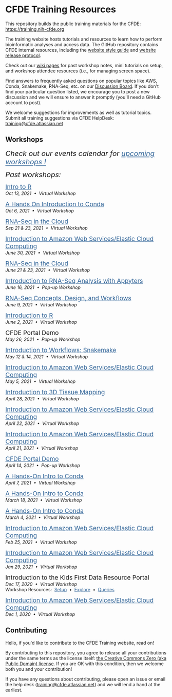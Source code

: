 # CFDE Training Resources

This repository builds the public training materials for the CFDE: https://training.nih-cfde.org

The training website hosts tutorials and resources to learn how to perform bioinformatic analyses and access data. The GitHub repository contains CFDE internal resources, including the [website style guide](./docs/Website-Style-Guide/0index.md) and [website release protocol](./docs/TrainingRepoReleasePlan/TrainingRepo-Release-Plan.md).

Check out our [wiki pages](https://github.com/nih-cfde/training-and-engagement/wiki) for past workshop notes, mini tutorials on setup, and workshop attendee resources (i.e., for managing screen space).

Find answers to frequently asked questions on popular topics like AWS, Conda, Snakemake, RNA-Seq, etc. on our [Discussion Board](https://github.com/nih-cfde/training-and-engagement/discussions). If you don't find your particular question listed, we encourage you to post a new discussion and we will ensure to answer it promptly (you'll need a GitHub account to post).

We welcome suggestions for improvements as well as tutorial topics. Submit all training suggestions via CFDE HelpDesk: training@cfde.atlassian.net

## Workshops

<div>
 <p><div style="font-size:22px; font-style: italic">Check out our events calendar for <a href="https://www.nih-cfde.org/events/" target="_blank" rel="noopener" style="color:#336699;">upcoming workshops !</a></div></p>
</div>
<div>
 <p><div style="font-size:22px; font-style: italic">Past workshops:</a></div></p>
</div>
<div>
 <p><div style="font-size:19px"><a href="https://github.com/nih-cfde/training-and-engagement/wiki/Introduction-to-R:-October-13,-2021" target="_blank" rel="noopener" style="color:#336699;">Intro to R</a></div><i>Oct 13,&nbsp;2021 &nbsp;&bull;&nbsp; Virtual Workshop</i><br/></p>
</div>
<div>
 <p><div style="font-size:19px"><a href="https://github.com/nih-cfde/training-and-engagement/wiki/Introduction-to-R:-October-13,-2021" target="_blank" rel="noopener" style="color:#336699;">A Hands On Introduction to Conda</a></div><i>Oct 6,&nbsp;2021 &nbsp;&bull;&nbsp; Virtual Workshop</i><br/></p>
</div>
<div>
 <p><div style="font-size:19px"><a href="https://github.com/nih-cfde/training-and-engagement/wiki/RNA-Seq-in-the-cloud:-June-21-&-23,-2021" target="_blank" rel="noopener" style="color:#336699;">RNA-Seq in the Cloud</a></div><i>Sep 21 & 23,&nbsp;2021 &nbsp;&bull;&nbsp; Virtual Workshop</i><br/></p>
</div>
<div>
 <p><div style="font-size:19px"><a href="https://github.com/nih-cfde/training-and-engagement/wiki/A-Hands-On-Introduction-to-AWS:-June-30,-2021" target="_blank" rel="noopener" style="color:#336699;">Introduction to Amazon Web Services/Elastic Cloud Computing</a></div><i>June 30,&nbsp;2021 &nbsp;&bull;&nbsp; Virtual Workshop</i><br/></p>
</div>
<div>
 <p><div style="font-size:19px"><a href="https://github.com/nih-cfde/training-and-engagement/wiki/RNA-Seq-in-the-cloud:-June-21-&-23,-2021" target="_blank" rel="noopener" style="color:#336699;">RNA-Seq in the Cloud</a></div><i>June 21 & 23,&nbsp;2021 &nbsp;&bull;&nbsp; Virtual Workshop</i><br/></p>
</div>
<div>
 <p><div style="font-size:19px"><a href="https://us06web.zoom.us/rec/share/wYs0AGJ8cQHZ_UhaE1JJ4q4JmM8K7-F_S95t1OxLPwyuezTTlGjVtGz4ruqwGMp1.0ZBYwGZFeeVAoncw?startTime=1623862864000" target="_blank" rel="noopener" style="color:#336699;">Introduction to RNA-Seq Analysis with Appyters</a></div><i>June 16,&nbsp;2021 &nbsp;&bull;&nbsp; Pop-up Workshop</i><br/></p>
</div>
<div>
 <p><div style="font-size:19px"><a href="https://osf.io/kj5av/" target="_blank" rel="noopener" style="color:#336699;">RNA-Seq Concepts, Design, and Workflows</a></div><i>June 9,&nbsp;2021 &nbsp;&bull;&nbsp; Virtual Workshop</i><br/></p>
</div>
<div>
 <p><div style="font-size:19px"><a href="https://github.com/nih-cfde/training-and-engagement/wiki/Introduction-to-R:-June-2,-2021" target="_blank" rel="noopener" style="color:#336699;">Introduction to R</a></div><i>June 2,&nbsp;2021 &nbsp;&bull;&nbsp; Virtual Workshop</i><br/></p>
</div>
<div>
 <p><div style="font-size:19px">CFDE Portal Demo</div><i>May 26,&nbsp;2021 &nbsp;&bull;&nbsp; Pop-up Workshop</i><br/></p>
</div>
<div>
 <p><div style="font-size:19px"><a href="https://github.com/nih-cfde/training-and-engagement/wiki/Introduction-to-Workflows:-Snakemake-Part-I-&-II-May-12-&-14th,-2021" target="_blank" rel="noopener" style="color:#336699;">Introduction to Workflows: Snakemake</a></div><i>May 12 & 14,&nbsp;2021 &nbsp;&bull;&nbsp; Virtual Workshop</i><br/></p>
</div>
<div>
 <p><div style="font-size:19px"><a href="https://github.com/nih-cfde/training-and-engagement/wiki/A-Hands-On-Introduction-to-AWS:-May-05,-2021" target="_blank" rel="noopener" style="color:#336699;">Introduction to Amazon Web Services/Elastic Cloud Computing</a></div><i>May 5,&nbsp;2021 &nbsp;&bull;&nbsp; Virtual Workshop</i><br/></p>
</div>
<div>
 <p><div style="font-size:19px"><a href="https://github.com/nih-cfde/training-and-engagement/wiki/Introduction-to-3D-Tissue-Mapping:-April-28,-2021" target="_blank" rel="noopener" style="color:#336699;">Introduction to 3D Tissue Mapping</a></div><i>April 28,&nbsp;2021 &nbsp;&bull;&nbsp; Virtual Workshop</i><br/></p>
</div>
<div>
 <p><div style="font-size:19px"><a href="https://github.com/nih-cfde/training-and-engagement/wiki/A-Hands-On-Introduction-to-AWS:-April-22,-2021" target="_blank" rel="noopener" style="color:#336699;">Introduction to Amazon Web Services/Elastic Cloud Computing</a></div><i>April 22,&nbsp;2021 &nbsp;&bull;&nbsp; Virtual Workshop</i><br/></p>
</div>
<div>
 <p><div style="font-size:19px"><a href="https://github.com/nih-cfde/training-and-engagement/wiki/A-Hands-On-Introduction-to-AWS:-April-21,-2021" target="_blank" rel="noopener" style="color:#336699;">Introduction to Amazon Web Services/Elastic Cloud Computing</a></div><i>April 21,&nbsp;2021 &nbsp;&bull;&nbsp; Virtual Workshop</i><br/></p>
</div>
<div>
  <p><div style="font-size:19px"><a href="http://bit.ly/3abyDy0" target="_blank" rel="noopener" style="color:#336699;">CFDE Portal Demo</a></div><i>April 14,&nbsp;2021 &nbsp;&bull;&nbsp; Pop-up Workshop</i><br/></p>
</div>
<div>
 <p><div style="font-size:19px"><a href="https://github.com/nih-cfde/training-and-engagement/wiki/A-Hands-On-Introduction-to-Conda:-April-7,-2021" target="_blank" rel="noopener" style="color:#336699;">A Hands-On Intro to Conda</a></div><i>April 7,&nbsp;2021 &nbsp;&bull;&nbsp; Virtual Workshop</i><br/></p>
</div>
<div>
 <p><div style="font-size:19px"><a href="https://github.com/nih-cfde/training-and-engagement/wiki/A-Hands-On-Introduction-to-Conda:-March-18,-2021" target="_blank" rel="noopener" style="color:#336699;">A Hands-On Intro to Conda</a></div><i>March 18,&nbsp;2021 &nbsp;&bull;&nbsp; Virtual Workshop</i><br/></p>
</div>
<div>
 <p><div style="font-size:19px"><a href="https://github.com/nih-cfde/training-and-engagement/wiki/A-Hands-On-Introduction-to-Conda:-March-4,-2021" target="_blank" rel="noopener" style="color:#336699;">A Hands-On Intro to Conda</a></div><i>March 4,&nbsp;2021 &nbsp;&bull;&nbsp; Virtual Workshop</i><br/></p>
</div>
<div>
 <p><div style="font-size:19px"><a href="https://github.com/nih-cfde/training-and-engagement/wiki/A-Hands-On-Introduction-to-AWS:-February-25,-2021" target="_blank" rel="noopener" style="color:#336699;">Introduction to Amazon Web Services/Elastic Cloud Computing</a></div><i>Feb 25,&nbsp;2021 &nbsp;&bull;&nbsp; Virtual Workshop</i><br/></p>
</div>
<div>
 <p><div style="font-size:19px"><a href="https://github.com/nih-cfde/training-and-engagement/wiki/A-Hands-On-Introduction-to-AWS:-January-29,-2021" target="_blank" rel="noopener" style="color:#336699;">Introduction to Amazon Web Services/Elastic Cloud Computing</a></div><i>Jan 29,&nbsp;2021 &nbsp;&bull;&nbsp; Virtual Workshop</i><br/></p>
</div>
<div>
 <p><div style="font-size:19px">Introduction to the Kids First Data Resource Portal</div><i>Dec 17,&nbsp;2020 &nbsp;&bull;&nbsp; Virtual Workshop</i><br/>Workshop Resources:&nbsp; <a href="./Common-Fund-Tools/Kids-First/Portal-Setup-And-Permissions/KF_3_KF_Registration/" target="_blank" rel="noopener" style="color:#336699;">Setup</a> &nbsp;&bull;&nbsp; <a href="./Common-Fund-Tools/Kids-First/Exploring-Data-in-the-KF-Portal/KF_5_Explore/" target="_blank" rel="noopener" style="color:#336699;">Explore</a> &nbsp;&bull;&nbsp; <a href="./Common-Fund-Tools/Kids-First/Advanced-KF-Portal-Queries/KF_9_AdvancedQuery/" target="_blank" rel="noopener" style="color:#336699;">Queries</a></p>
</div>
<div>
 <p><div style="font-size:19px"><a href="https://github.com/nih-cfde/training-and-engagement/wiki/A-Hands-On-Introduction-to-AWS:-December-1,-2020" target="_blank" rel="noopener" style="color:#336699;">Introduction to Amazon Web Services/Elastic Cloud Computing</a></div><i>Dec 1,&nbsp;2020 &nbsp;&bull;&nbsp; Virtual Workshop</i><br/></p>
</div>


## Contributing
Hello, if you'd like to contribute to the CFDE Training website, read on!

By contributing to this repository, you agree to release all your contributions under the same terms as the license itself: [the Creative Commons Zero (aka Public Domain) license](./license.md). If you are OK with this condition, then we welcome both you and your contribution!

If you have any questions about contributing, please open an issue or email the help desk (training@cfde.atlassian.net) and we will lend a hand at the earliest.
